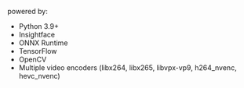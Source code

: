 

powered by:
- Python 3.9+
- Insightface
- ONNX Runtime
- TensorFlow 
- OpenCV
- Multiple video encoders (libx264, libx265, libvpx-vp9, h264_nvenc, hevc_nvenc)

